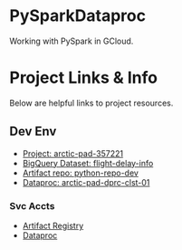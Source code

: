 # PySparkDataproc

Working with PySpark in GCloud.

# Project Links & Info

Below are helpful links to project resources.

## Dev Env

- [Project: arctic-pad-357221](https://console.cloud.google.com/?project=arctic-pad-357221)
- [BigQuery Dataset: flight-delay-info](https://console.cloud.google.com/bigquery?project=arctic-pad-357221&ws=!1m0)
- [Artifact repo: python-repo-dev](https://console.cloud.google.com/artifacts/python/arctic-pad-357221/us-central1/python-repo-dev?project=arctic-pad-357221)
- [Dataproc: arctic-pad-dprc-clst-01 ](https://console.cloud.google.com/dataproc/clusters/arctic-pad-dprc-clst-01/monitoring?region=us-central1&project=arctic-pad-357221)

### Svc Accts

- [Artifact Registry]()
- [Dataproc]()
